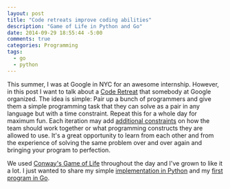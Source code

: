 ```yaml
---
layout: post
title: "Code retreats improve coding abilities"
description: "Game of Life in Python and Go"
date: 2014-09-29 18:55:44 -5:00
comments: true
categories: Programming
tags:
  - go
  - python
---
```


This summer, I was at Google in NYC for an awesome internship. However, in this post I want to talk about a [Code Retreat](http://coderetreat.org/) that somebody at Google organized. The idea is simple: Pair up a bunch of programmers and give them a simple programming task that they can solve as a pair in any language but with a time constraint. Repeat this for a whole day for maximum fun. Each iteration may add [additional constraints](http://coderetreat.org/facilitating/activity-catalog) on how the team should work together or what programming constructs they are allowed to use. It's a great opportunity to learn from each other and from the experience of solving the same problem over and over again and bringing your program to perfection.

We used [Conway's Game of Life](https://en.wikipedia.org/wiki/Conway's_Game_of_Life) throughout the day and I've grown to like it a lot. I just wanted to share my simple [implementation in Python](https://github.com/domoritz/gameoflife-python) and my [first program in Go](https://github.com/domoritz/gameoflife-go).
